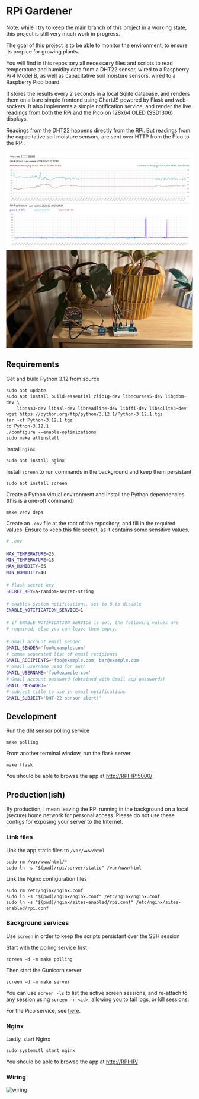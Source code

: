 # RPi Gardener

Note: while I try to keep the main branch of this project in a working state,
this project is still very much work in progress.

The goal of this project is to be able to monitor the environment, to ensure
its propice for growing plants.

You will find in this repository all necessarry files and scripts to read 
temperature and humidity data from a DHT22 sensor, wired to a Raspberry Pi 4 
Model B, as well as capacitative soil moisture sensors, wired to a Raspberry 
Pico board. 

It stores the results every 2 seconds in a local Sqlite database, and renders 
them on a bare simple frontend using ChartJS powered by Flask and web-sockets.
It also implements a simple notification service, and render the live readings
from both the RPi and the Pico on 128x64 OLED (SSD1306) displays.

Readings from the DHT22 happens directly from the RPi. But readings from the 
capacitative soil moisture sensors, are sent over HTTP from the Pico to the 
RPi.

![dashboard](./img/dashboard.png)
![installation](./img/installation.jpeg)

## Requirements

Get and build Python 3.12 from source

    sudo apt update
    sudo apt install build-essential zlib1g-dev libncurses5-dev libgdbm-dev \
        libnss3-dev libssl-dev libreadline-dev libffi-dev libsqlite3-dev
    wget https://python.org/ftp/python/3.12.1/Python-3.12.1.tgz
    tar -xf Python-3.12.1.tgz 
    cd Python-3.12.1
    ./configure --enable-optimizations
    sudo make altinstall
    
Install `nginx`

    sudo apt install nginx

Install `screen` to run commands in the background and keep them persistant

    sudo apt install screen

Create a Python virtual environment and install the Python dependencies 
(this is a one-off command)

    make venv deps
    
Create an `.env` file at the root of the repository, and fill in the required
values. Ensure to keep this file secret, as it contains some sensitive values.

```sh
# .env

MAX_TEMPERATURE=25
MIN_TEMPERATURE=18
MAX_HUMIDITY=65
MIN_HUMIDITY=40

# flask secret key
SECRET_KEY=a-random-secret-string

# enables system notifications, set to 0 to disable
ENABLE_NOTIFICATION_SERVICE=1 

# if ENABLE_NOTIFICATION_SERVICE is set, the following values are 
# required, else you can leave them empty.

# Gmail account email sender
GMAIL_SENDER='foo@example.com'
# comma separated list of email recipients 
GMAIL_RECIPIENTS='foo@example.com, bar@example.com'
# Gmail username used for auth
GMAIL_USERNAME='foo@example.com'
# Gmail account password (obtained with Gmail app passwords)
GMAIL_PASSWORD=''
# subject title to use in email notifications
GMAIL_SUBJECT='DHT-22 sensor alert!'
```

## Development

Run the dht sensor polling service
    
    make polling
    
From another terminal window, run the flask server

    make flask

You should be able to browse the app at <http://RPI-IP:5000/>
    
## Production(ish)

By production, I mean leaving the RPi running in the background on a
local (secure) home network for personal access. Please do not use these
configs for exposing your server to the Internet.

### Link files 

Link the app static files to `/var/www/html`

    sudo rm /var/www/html/*
    sudo ln -s "$(pwd)/rpi/server/static" /var/www/html
    
Link the Nginx configuration files

    sudo rm /etc/nginx/nginx.conf
    sudo ln -s "$(pwd)/nginx/nginx.conf" /etc/nginx/nginx.conf
    sudo ln -s "$(pwd)/nginx/sites-enabled/rpi.conf" /etc/nginx/sites-enabled/rpi.conf
    
### Background services
    
Use `screen` in order to keep the scripts persistant over the SSH session

Start with the polling service first
   
    screen -d -m make polling
    
Then start the Gunicorn server

    screen -d -m make server
    
You can use `screen -ls` to list the active screen sessions, and re-attach to
any session using `screen -r <id>`, allowing you to tail logs, or kill 
sessions.

For the Pico service, see [here](./pico/README.md).

### Nginx

Lastly, start Nginx 

    sudo systemctl start nginx
    
You should be able to browse the app at <http://RPI-IP/>

### Wiring

![wiring](./img/wiring.jpeg)
